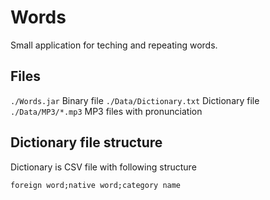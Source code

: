 # Words

Small application for teching and repeating words.

## Files

`./Words.jar`                 Binary file
`./Data/Dictionary.txt`       Dictionary file
`./Data/MP3/*.mp3`            MP3 files with pronunciation

## Dictionary file structure

Dictionary is CSV file with following structure

`foreign word;native word;category name`
